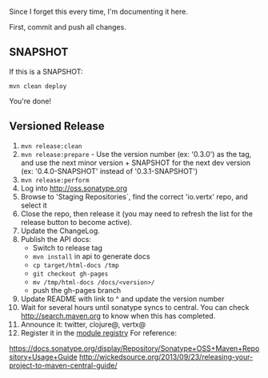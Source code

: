 Since I forget this every time, I'm documenting it here.

First, commit and push all changes.

## SNAPSHOT

If this is a SNAPSHOT:

    mvn clean deploy
    
You're done!

## Versioned Release 

1. `mvn release:clean`
2. `mvn release:prepare` - Use the version number (ex: '0.3.0') as the
   tag, and use the next minor version + SNAPSHOT for the next dev
   version (ex: '0.4.0-SNAPSHOT' instead of '0.3.1-SNAPSHOT')
3. `mvn release:perform`
4. Log into <http://oss.sonatype.org>
5. Browse to 'Staging Repositories`, find the correct 'io.vertx' repo,
   and select it 
6. Close the repo, then release it (you may need to refresh the list 
   for the release button to become active).
7. Update the ChangeLog.
8. Publish the API docs:
   * Switch to release tag
   * `mvn install` in api to generate docs
   * `cp target/html-docs /tmp`
   * `git checkout gh-pages`
   * `mv /tmp/html-docs /docs/<version>/`
   * push the gh-pages branch
9. Update README with link to ^ and update the version number
10. Wait for several hours until sonatype syncs to central. You can
    check <http://search.maven.org> to know when this has completed.
11. Announce it: twitter, clojure@, vertx@
12. Register it in the [module registry](http://modulereg.vertx.io/)
For reference:

<https://docs.sonatype.org/display/Repository/Sonatype+OSS+Maven+Repository+Usage+Guide>
<http://wickedsource.org/2013/09/23/releasing-your-project-to-maven-central-guide/>
